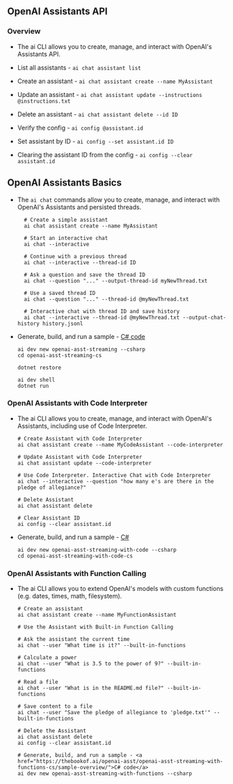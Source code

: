 ## OpenAI Assistants API
### Overview

* The ai CLI allows you to create, manage, and interact with OpenAI's Assistants API.

* List all assistants - ``` ai chat assistant list ```
* Create an assistant - ``` ai chat assistant create --name MyAssistant ```
* Update an assistant - ``` ai chat assistant update --instructions @instructions.txt ```
* Delete an assistant - ``` ai chat assistant delete --id ID ```
* Verify the config - ``` ai config @assistant.id ```
* Set assistant by ID - ``` ai config --set assistant.id ID ```
* Clearing the assistant ID from the config - ``` ai config --clear assistant.id ```

## OpenAI Assistants Basics

* The ``` ai chat ``` commands allow you to create, manage, and interact with OpenAI's Assistants and persisted threads.

  ```  
    # Create a simple assistant
    ai chat assistant create --name MyAssistant
    
    # Start an interactive chat
    ai chat --interactive
    
    # Continue with a previous thread
    ai chat --interactive --thread-id ID
    
    # Ask a question and save the thread ID
    ai chat --question "..." --output-thread-id myNewThread.txt
    
    # Use a saved thread ID
    ai chat --question "..." --thread-id @myNewThread.txt
    
    # Interactive chat with thread ID and save history
    ai chat --interactive --thread-id @myNewThread.txt --output-chat-history history.jsonl
  ```

* Generate, build, and run a sample - <a href="https://thebookof.ai/openai-asst/openai-asst-streaming-cs/sample-overview/">C# code</a>
  ```
  ai dev new openai-asst-streaming --csharp
  cd openai-asst-streaming-cs
  
  dotnet restore
  
  ai dev shell
  dotnet run
  ```

### OpenAI Assistants with Code Interpreter
* The ai CLI allows you to create, manage, and interact with OpenAI's Assistants, including use of Code Interpreter.
  ```
  # Create Assistant with Code Interpreter
  ai chat assistant create --name MyCodeAssistant --code-interpreter
  
  # Update Assistant with Code Interpreter
  ai chat assistant update --code-interpreter
  
  # Use Code Interpreter. Interactive Chat with Code Interpreter
  ai chat --interactive --question "how many e's are there in the pledge of allegiance?"
  
  # Delete Assistant
  ai chat assistant delete
  
  # Clear Assistant ID
  ai config --clear assistant.id
  ```

* Generate, build, and run a sample - <a href="https://thebookof.ai/openai-asst/openai-asst-streaming-with-code-cs/sample-overview/">C#</a>
  ``` 
  ai dev new openai-asst-streaming-with-code --csharp
  cd openai-asst-streaming-with-code-cs
  ```

### OpenAI Assistants with Function Calling

* The ai CLI allows you to extend OpenAI's models with custom functions (e.g. dates, times, math, filesystem).

  ```
  # Create an assistant
  ai chat assistant create --name MyFunctionAssistant
  
  # Use the Assistant with Built-in Function Calling
  
  # Ask the assistant the current time
  ai chat --user "What time is it?" --built-in-functions
  
  # Calculate a power
  ai chat --user "What is 3.5 to the power of 9?" --built-in-functions
  
  # Read a file
  ai chat --user "What is in the README.md file?" --built-in-functions
  
  # Save content to a file
  ai chat --user "Save the pledge of allegiance to 'pledge.txt'" --built-in-functions
  
  # Delete the Assistant
  ai chat assistant delete
  ai config --clear assistant.id

  # Generate, build, and run a sample - <a href="https://thebookof.ai/openai-asst/openai-asst-streaming-with-functions-cs/sample-overview/">C# code</a>
  ai dev new openai-asst-streaming-with-functions --csharp
  ```
